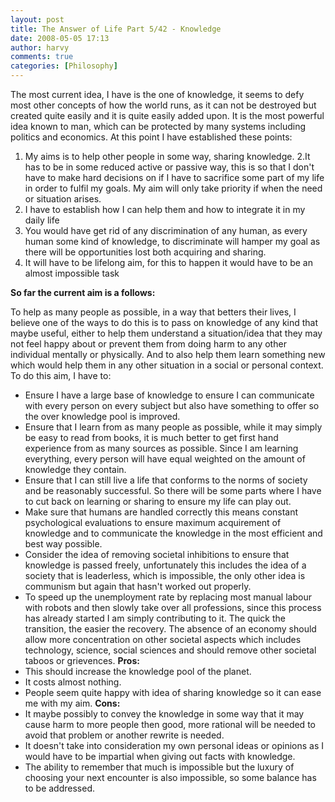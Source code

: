 ```yaml
---
layout: post
title: The Answer of Life Part 5/42 - Knowledge
date: 2008-05-05 17:13
author: harvy
comments: true
categories: [Philosophy]
---
```

The most current idea, I have is the one of knowledge, it seems to defy most other concepts of how the world runs, as it can not be destroyed but created quite easily and it is quite easily added upon. It is the most powerful idea known to man, which can be protected by many systems including politics and economics.
At this point I have established these points:
1. My aims is to help other people in some way, sharing knowledge.
2.It has to be in some reduced active or passive way, this is so that I don't have to make hard decisions on if I have to sacrifice some part of my life in order to fulfil my goals. My aim will only take priority if when the need or situation arises.
3. I have to establish how I can help them and how to integrate it in my daily life
4. You would have get rid of any discrimination of any human, as every human some kind of knowledge, to discriminate will hamper my goal as there will be opportunities lost both acquiring and sharing.
5. It will have to be lifelong aim, for this to happen it would have to be an almost impossible task

__So far the current aim is a follows:__

To help as many people as possible, in a way that betters their lives, I believe one of the ways to do this is to pass on knowledge of any kind that maybe useful, either to help them understand a situation/idea that they may not feel happy about or prevent them from doing harm to any other individual mentally or physically. And to also help them learn something new which would help them in any other situation in a social or personal context.
To do this aim, I have to:
* Ensure I have a large base of knowledge to ensure I can communicate with every person on every subject but also have something to offer so the over knowledge pool is improved.
* Ensure that I learn from as many people as possible, while it may simply be easy to read from books, it is much better to get first hand experience from as many sources as possible. Since I am learning everything, every person will have equal weighted on the amount of knowledge they contain.
* Ensure that I can still live a life that conforms to the norms of society and be reasonably successful. So there will be some parts where I have to cut back on learning or sharing to ensure my life can play out.
* Make sure that humans are handled correctly this means constant psychological evaluations to ensure maximum acquirement of knowledge and to communicate the knowledge in the most efficient and best way possible.
* Consider the idea of removing societal inhibitions to ensure that knowledge is passed freely, unfortunately this includes the idea of a society that is leaderless, which is impossible, the only other idea is communism but again that hasn't worked out properly.
* To speed up the unemployment rate by replacing most manual labour with robots and then slowly take over all professions, since this process has already started I am simply contributing to it. The quick the transition, the easier the recovery. The absence of an economy should allow more concentration on other societal aspects which includes technology, science, social sciences and should remove other societal taboos or grievences.
__Pros:__
* This should increase the knowledge pool of the planet.
* It costs almost nothing.
* People seem quite happy with idea of sharing knowledge so it can ease me with my aim.
__Cons:__
* It maybe possibly to convey the knowledge in some way that it may cause harm to more people then good, more rational will be needed to avoid that problem or another rewrite is needed.
* It doesn't take into consideration my own personal ideas or opinions as I would have to be impartial when giving out facts with knowledge.
* The ability to remember that much is impossible but the luxury of choosing your next encounter is also impossible, so some balance has to be addressed.
